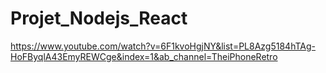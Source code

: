 # Projet_Nodejs_React


https://www.youtube.com/watch?v=6F1kvoHgjNY&list=PL8Azg5184hTAg-HoFByqlA43EmyREWCge&index=1&ab_channel=TheiPhoneRetro

